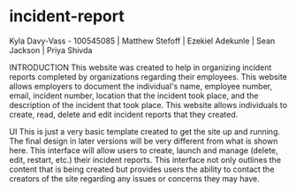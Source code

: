 # incident-report

Kyla Davy-Vass - 100545085 | Matthew Stefoff |  Ezekiel Adekunle | Sean Jackson | Priya Shivda

INTRODUCTION
This website was created to help in organizing incident reports completed by organizations regarding their employees. This website allows employers to document the individual's name, employee number, email, incident number, location that the incident took place, and the description of the incident that took place. This website allows individuals to create, read, delete and edit incident reports that they created. 

UI
This is just a very basic template created to get the site up and running. The final design in later versions will be very different from what is shown here. This interface will allow users to create, launch and manage (delete, edit, restart, etc.) their incident reports. This interface not only outlines the content that is being created but provides users the ability to contact the creators of the site regarding any issues or concerns they may have. 
